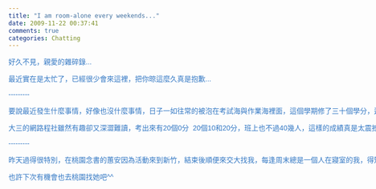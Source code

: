 ```yaml
---
title: "I am room-alone every weekends..."
date: 2009-11-22 00:37:41
comments: true
categories: Chatting
---
```

<p><span style="font-family: Helvetica, Verdana, Arial, sans-serif; color: #3378c4;"><span style="white-space: pre;">好久不見，親愛的雜碎錄...</span></span></p><p><span style="font-family: Helvetica, Verdana, Arial, sans-serif; color: #3378c4;"><span style="white-space: pre;">最近實在是太忙了，已經很少會來這裡，把你晾這麼久真是抱歉...</span></span></p><p><span style="font-family: Helvetica, Verdana, Arial, sans-serif; color: #3378c4;"><span style="white-space: pre;">---------</span></span></p><p><span style="font-family: Helvetica, Verdana, Arial, sans-serif; color: #3378c4;"><span style="white-space: pre;">要說最近發生什麼事情，好像也沒什麼事情，日子一如往常的被泡在考試海與作業海裡面，這個學期修了三十個學分，逢期中考的時候差點溺死，現在還要學著怎麼換氣，希望期末不要被當掉任何一科，不曉得這樣的要求會不會太大呢@@</span></span></p><p><span style="font-family: Helvetica, Verdana, Arial, sans-serif; color: #3378c4;"><span style="white-space: pre;">大三的網路程社雖然有趣卻又深澀難讀，考出來有20個0分  20個10和20分，班上也不過40幾人，這樣的成績真是太震撼了...我拿了50已經算極限...和我同寢的翔先生拿了90，真的是怪物...我什麼時候才能像那些大神一樣呢...</span></span></p><p><span style="font-family: Helvetica, Verdana, Arial, sans-serif; color: #3378c4;"><span style="white-space: pre;">---------</span></span></p><p><span style="font-family: Helvetica, Verdana, Arial, sans-serif; color: #3378c4;"><span style="white-space: pre;">昨天過得很特別，在桃園念書的蕙安因為活動來到新竹，結束後順便來交大找我，每逢周末總是一個人在寢室的我，得知有人要來學校找我的消息，當然會高興了。蕙安除了還是一樣的開朗活潑之外，也變漂亮了。去過了鬆餅屋、清大夜市，兩個人吃得好撐@@</span></span></p><p><span style="font-family: Helvetica, Verdana, Arial, sans-serif; color: #3378c4;"><span style="white-space: pre;">也許下次有機會也去桃園找她吧^^</span></span></p>

